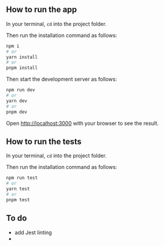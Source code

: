 ## How to run the app

In your terminal, `cd` into the project folder.

Then run the installation command as follows:

```bash
npm i
# or
yarn install
# or
pnpm install
```

Then start the development server as follows:

```bash
npm run dev
# or
yarn dev
# or
pnpm dev
```

Open [http://localhost:3000](http://localhost:3000) with your browser to see the result.

## How to run the tests

In your terminal, `cd` into the project folder.

Then run the installation command as follows:

```bash
npm run test
# or
yarn test
# or
pnpm test
```

## To do

- add Jest linting
-
